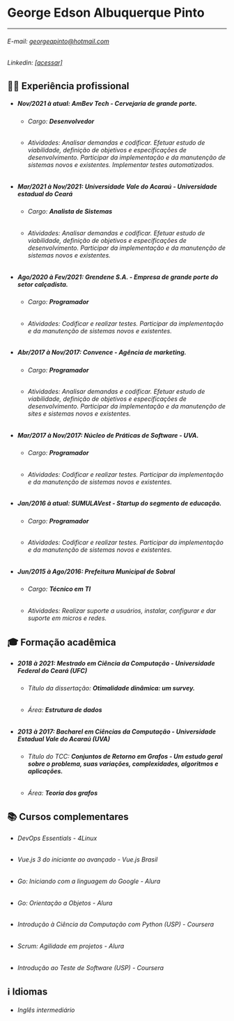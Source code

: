 George Edson Albuquerque Pinto
=============
-------------------     ----------------------------
###### E-mail: georgeapinto@hotmail.com
###### Linkedin: [[acessar]](https://www.linkedin.com/in/georgealbuquerquepinto/)

>

:man_technologist: Experiência profissional
----------
- ##### Nov/2021 à atual: **AmBev Tech** - *Cervejaria de grande porte.*
  - ###### Cargo: **Desenvolvedor**
  - ###### Atividades: Analisar demandas e codificar. Efetuar estudo de viabilidade, definição de objetivos e especificações de desenvolvimento. Participar da implementação e da manutenção de sistemas novos e existentes. Implementar testes automatizados.

- ##### Mar/2021 à Nov/2021: **Universidade Vale do Acaraú** - *Universidade estadual do Ceará*
  - ###### Cargo: **Analista de Sistemas**
  - ###### Atividades: Analisar demandas e codificar. Efetuar estudo de viabilidade, definição de objetivos e especificações de desenvolvimento. Participar da implementação e da manutenção de sistemas novos e existentes.

- ##### Ago/2020 à Fev/2021: **Grendene S.A.** - *Empresa de grande porte do setor calçadista.*
  - ###### Cargo: **Programador**
  - ###### Atividades: Codificar e realizar testes. Participar da implementação e da manutenção de sistemas novos e existentes.

- ##### Abr/2017 à Nov/2017: **Convence** - *Agência de marketing.*
  - ###### Cargo: **Programador**
  - ###### Atividades: Analisar demandas e codificar. Efetuar estudo de viabilidade, definição de objetivos e especificações de desenvolvimento. Participar da implementação e da manutenção de sites e sistemas novos e existentes.

- ##### Mar/2017 à Nov/2017: **Núcleo de Práticas de Software** - *UVA.*
  - ###### Cargo: **Programador**
  - ###### Atividades: Codificar e realizar testes. Participar da implementação e da manutenção de sistemas novos e existentes.

- ##### Jan/2016 à atual: **SUMULAVest** - *Startup do segmento de educação.*
  - ###### Cargo: **Programador**
  - ###### Atividades: Codificar e realizar testes. Participar da implementação e da manutenção de sistemas novos e existentes.

- ##### Jun/2015 à Ago/2016: **Prefeitura Municipal de Sobral**
  - ###### Cargo: **Técnico em TI**
  - ###### Atividades: Realizar suporte a usuários, instalar, configurar e dar suporte em micros e redes.


:mortar_board: Formação acadêmica
---------
- ##### 2018 à 2021: **Mestrado em Ciência da Computação** - *Universidade Federal do Ceará (UFC)*
  - ###### Título da dissertação: **Otimalidade dinâmica: um survey.**
  - ###### Área: **Estrutura de dados**

- ##### 2013 à 2017: **Bacharel em Ciências da Computação** - *Universidade Estadual Vale do Acaraú (UVA)*
  - ###### Título do TCC: **Conjuntos de Retorno em Grafos - Um estudo geral sobre o problema, suas variações, complexidades, algoritmos e aplicações.**
  - ###### Área: **Teoria dos grafos**


:books: Cursos complementares
--------------------
- ###### *DevOps Essentials* - *4Linux*
- ###### *Vue.js 3 do iniciante ao avançado* - *Vue.js Brasil*
- ###### *Go: Iniciando com a linguagem do Google* - *Alura*
- ###### *Go: Orientação a Objetos* - *Alura*
- ###### *Introdução à Ciência da Computação com Python (USP)* - *Coursera*
- ###### *Scrum: Agilidade em projetos* - *Alura*
- ###### *Introdução ao Teste de Software (USP)* - *Coursera*


:information_source: Idiomas
----------------------------------------
- ###### Inglês intermediário